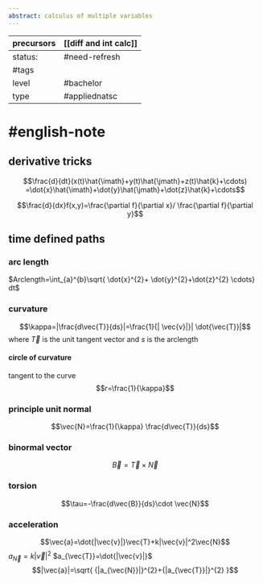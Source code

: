 ```yaml
---
abstract: calculus of multiple variables
---
```

| precursors | [[diff and int calc]] |
| ---------- | --------------------- |
| status:    | #need-refresh         |
| #tags      |                       |
| level      | #bachelor             |
| type       | #appliednatsc         |
# #english-note 


## derivative tricks
$$\frac{d}{dt}(x(t)\hat{\imath}+y(t)\hat{\jmath}+z(t)\hat{k}+\cdots) =\dot{x}\hat{\imath}+\dot{y}\hat{\jmath}+\dot{z}\hat{k}+\cdots$$

$$\frac{d}{dx}f(x,y)=\frac{\partial f}{\partial x}/ \frac{\partial f}{\partial y}$$
## time defined paths
### arc length
$Arclength=\int_{a}^{b}\sqrt{ \dot{x}^{2}+ \dot{y}^{2}+\dot{z}^{2} \cdots} dt$
### curvature

$$\kappa=|\frac{d\vec{T}}{ds}|=\frac{1}{| \vec{v}|}| \dot{\vec{T}}|$$
where $\vec{T}$ is the unit tangent vector and $s$ is the arclength

#### circle of curvature
tangent to the curve
$$r=\frac{1}{\kappa}$$

### principle unit normal
$$\vec{N}=\frac{1}{\kappa} \frac{d\vec{T}}{ds}$$



### binormal vector
$$\vec{B}=\vec{T}\times \vec{N}$$

### torsion
$$\tau=-\frac{d\vec{B}}{ds}\cdot \vec{N}$$
### acceleration
$$\vec{a}=\dot{|\vec{v}|}\vec{T}+k|\vec{v}|^2\vec{N}$$
$a_{\vec{N}}=k|\vec{v}|^2$
$a_{\vec{T}}=\dot{|\vec{v}|}$
$$|\vec{a}|=\sqrt{ {|a_{\vec{N}}|}^{2}+{|a_{\vec{T}}|}^{2} }$$

